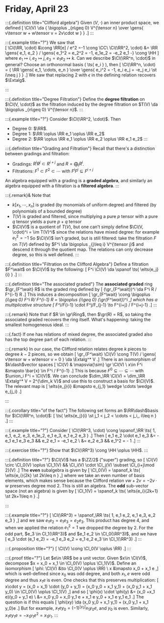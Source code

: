 # Friday, April 23

:::{.definition title="Clifford algebra"}
Given $(V, \cdot)$ an inner product space, we defined
\[
\Cl(V) \da { \bigoplus _{n\geq 0} V^{\tensor n} \over \gens{ v\tensor w + w\tensor v = 2v\cdot w } }
.\]
:::

:::{.example title="?"}
We saw that \
\[
\Cl(\RR, \cdot) 
&\cong \RR[e] / e^2 
=-1 \cong \CC\\
\Cl(\RR^2, \cdot) 
&= \RR \gens{ e_1, e_2 } / \gens{ e_1^2 = e_2^2 = -1, e_1e_2 = -e_2 e_1 -} \cong \HH
\]
where $e_1\mapsto i, e_2\mapsto j, e_3 = e_1 e_2 \mapsto k$.
Can we describe $\Cl(\RR^n, \cdot)$ in general?
Choose an orthonormal basis \( \ts{ e_i } \), then 
\[
\Cl(\RR^n, \cdot) = { \RR \gens{ e_1, \cdots, e_n } \over \gens{ e_i^2 = -1, e_i e_j = -e_j e_i \st i\neq j } }
.\]
We saw that replacing $2$ with $\epsilon$ in the defining relation recovers $\Extalg$.

:::

:::{.definition title="Degree Filtration"}
Define the **degree filtration** on $\Cl(V, \cdot)$ as the filtration induced by the degree filtration on $T(V) \da \bigoplus _{n\geq 0} V^{\tensor n}$.
:::

:::{.example title="?"}
Consider $\Cl(\RR^2, \cdot)$. 
Then

- Degree 0: $\RR$.
- Degree 1: $\RR \oplus \RR e_1 \oplus \RR e_2$
- Degree 2: $\RR \oplus \RR e_1 \oplus \RR e_2 \oplus \RR e_1 e_2$
:::

:::{.definition title="Grading and Filtration"}
Recall that there's a distinction between gradings and filtration:

- Gradings: $R^i R^j \subset R^{i+j}$ and $R = \bigoplus_i R^i$.
- Filtrations: $F^1 \subset F^2 \subset \cdots$ with $F^i F^j \subseteq F^{i+j}$

An algebra equipped with a grading is a **graded algebra**, and similarly an algebra equipped with a filtration is a **filtered algebra**.
:::

:::{.remark}&
Note that 

- $k[x_1, \cdots, x_n]$ is graded (by monomials of uniform degree) and filtered (by polynomials of a bounded degree)
- $T(V)$ is graded and filtered, since multiplying a pure $p$ tensor with a pure $q$ tensor yields a pure $p+q$ tensor
- $\Cl(V)$ is a quotient of $T(V)$, but one can't simply define $\Cl(V, \cdot)^i = \im T(V)^i$ since the relations have mixed degree: for example $e_1^2 = -1$
  So $\Cl(V)$ isn't graded, but is still filtered: take the filtration $F$ on $T(V)$ defined by $F^i \da \bigoplus _{j\leq  i} V^{\tensor j}$ and descend it through the quotient map.
  The relations can only decrease degree, so this is well defined.
:::

:::{.definition title="Filtration on the Clifford Algebra"}
Define a filtration $F^\wait$ on $\Cl(V)$ by the following:
\[
F^i \Cl(V) \da \spanof \ts{ \elts{e_j}{i} } 
.\]
:::

:::{.definition title="The associated graded"}
The **associated graded** ring $\gr_{F^\wait} R$ is the graded ring defined by 
\[
(\gr_{F^\wait})^i \da F^i R / F^{i-1} R
.\]
This induces a decomposition
\[
\gr_{F^\wait} \cong \bigoplus _{i\geq 0} F^i R/ F^{i-1} R = \bigoplus _{i\geq 0} (\gr_{F^\wait})^i
,\]
which has a multiplicative structure
\[
F^i/F_{i-1} \cdot F^j/F_{j-1} \to F^{i+j} / F^{i+j-1}
.\]
:::

:::{.remark}
Note that if $R \in \gr\Ring$, then $\gr(R) = R$, so taking the associated graded recovers the ring itself.
What's happening: taking the smallest homogeneous ideal.
:::

:::{.fact}
If one has relations of mixed degree, the associated graded also has the top degree part of each relation.
:::

:::{.remark}
In our case, the Clifford relation relates degree $k$ pieces to degree $k-2$ pieces, so we obtain
\[
\gr_{F^\wait} \Cl(V) \cong T(V) / \gens{ v\tensor w + w\tensor v = 0 } \da \Extalg^* V
.\]
There is an isomorphism of $k\dash$vector spaces
\[
\Cl(V) & \mapsvia{\sim} \gr \Cl(V) \\
x\in F^i &\mapsto \bar{x} \in F^i / F^{i-1}
.\]
This is because $F^0 \subseteq \cdots \subseteq \cdots$ with $\union_i F^i = \Cl(V)$.
We can conclude $\dim_\RR \Cl(V) = \dim_\RR \Extalg^* V = 2^{\dim_k V}$ and use this to construct a basis for $\Cl(V)$.
The relevant map is 
\[
\elts{e_j}{i} &\mapsto e_{j_1} \wedge \cdots \wedge e_{j_i}
.\]

:::

:::{.corollary title="of the fact"}
The following set forms an $\RR\dash$basis for $\Cl(\RR^n, \cdot)$:
\[
\ts{ \elts{e_j}{i} \st j_1 < j_2 < \cdots < j_i,\, i\leq n } 
.\]
:::

:::{.example title="?"}
Consider
\[
\Cl(\RR^3, \cdot) \cong \spanof_\RR \ts{ 1, e_1, e_2, e_3, e_1e_2, e_1 e_3, e_1 e_2 e_3 } 
.\]
Then
\[
e_1 e_2 \cdot e_1 e_3 
&= -e_1 e_1 e_3 e_3 
  && e_2 e_1 = -e_1 e_2 \\
&= e_2 e_3 
  && e_1^2 = - 1
.\]
:::

:::{.exercise title="?"}
Show that $\Cl(\RR^3) \cong \HH \oplus \HH$.
:::

:::{.definition title="?"}
$\Cl(V)$ has a $\ZZ/2$ ("super") grading, so
\[
\Cl(V) \circ \Cl_0(V) \oplus \Cl_1(V) && \Cl_i(V) \cdot \Cl_j(V) \subset \Cl_{i+j\mod 2}(V)
.\]
The **even** subalgebra is given by 
\[
\Cl_0(V) = \spanof_k \ts{ \elts{e_i}{2k} \st 2k\leq n } 
,\]
where we take an even number of basis elements, which makes sense because the Clifford relation $vw + 2v = -2v\cdot w$ preserves degree mod 2.
This is still an algebra.
The **odd** sub-vector space (not an algebra) is given by
\[
\Cl_1(V) = \spanof_k \ts{ \elts{e_i}{2k+1} \st 2k+1\leq n } 
.\]

:::

:::{.example title="?"}
\[
\Cl(\RR^3) = \spanof_\RR \ts{ 1, e_1 e_2, e_1 e_3, e_2 e_3 } 
,\]
and we saw $e_1 e_2 = e_1 e_3 = e_2 e_3$.
This product has degree 4, and when we applied the relation $e_1^2=1$ we dropped the degree by 2.
For the odd part, $e_3 \in Cl_1(\RR^3)$ and $e_1 e_2 \in \Cl_0(\RR^3)$, and we have
\[
e_3 \cdot (e_1 e_2) = -e_1 e_3 e_2 = e_1 e_2 e_3 \in \Cl_1(\RR^3)
.\]
:::

:::{.proposition title="?"}
\[
\Cl(V) \cong \Cl_0(V \oplus \RR)
.\]
:::

:::{.proof title="?"}
Let $e\in \RR$ be a unit vector.
Given $x\in \Cl(V)$, decompose $x = x_0 + x_1 \in \Cl_0(V) \oplus \Cl_1(V)$.
Define an isomorphism
\[
\phi: \Cl(V) &\to \Cl_0(V \oplus \RR) \\
x &\mapsto x_0 + x_1 e
,\]
which is well-defined since $x_0$ was odd degree, and both $x_1, e$ were odd degree and thus $x_1 e$ is even.
One checks that this preserves multiplication:
\[
x\cdot y = (x_0 + x_1) \cdot (y_0 + y_1) = (x_0 y_0 + x_1 y_1) + (x_0 y_1 + x_1 y_0) \in \Cl_0(V) \oplus \Cl_1(V)
,\]
and so
\[
\phi(x) \cdot \phi(y) 
&= (x_0 +x_1 e)(y_0 + y_1 e) \\
&= x_0 y_0 + x_0 y_1 e + x_1 e y_0 + x_1 e y_1 e_1
.\]
The question is if this equals
\[
\phi(xy) \da (x_0 y_0 + x_1 y_1) + (x_0 y_1 + x_1 y_0)e
.\]
But for example, $x_1 e y_0 = (-1)^{|y_0|} x_1 y_0 e$, and $y_0$ is even.
Similarly, $x_1 e y_1 e = -x_1 y_1 e^2 = x_1 y_1$.
:::

